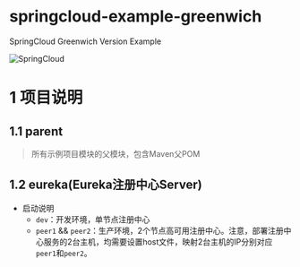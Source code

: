 # springcloud-example-greenwich

SpringCloud Greenwich Version Example

![SpringCloud](https://img.shields.io/badge/Spring-SpringCloud-green.svg?style=plastic&logo=spring)


# 1 项目说明

## 1.1 parent

>所有示例项目模块的父模块，包含Maven父POM

## 1.2 eureka(Eureka注册中心Server)

- 启动说明
  - `dev`：开发环境，单节点注册中心
  - `peer1` && `peer2`：生产环境，2个节点高可用注册中心。注意，部署注册中心服务的2台主机，均需要设置host文件，映射2台主机的IP分别对应`peer1`和`peer2`。
